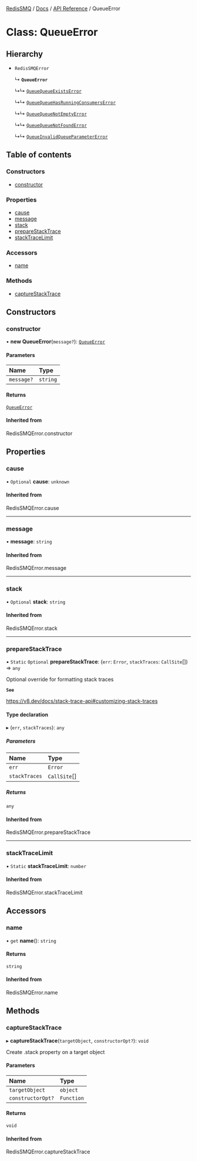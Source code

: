[RedisSMQ](../../../README.md) / [Docs](../../README.md) / [API Reference](../README.md) / QueueError

# Class: QueueError

## Hierarchy

- `RedisSMQError`

  ↳ **`QueueError`**

  ↳↳ [`QueueQueueExistsError`](QueueQueueExistsError.md)

  ↳↳ [`QueueQueueHasRunningConsumersError`](QueueQueueHasRunningConsumersError.md)

  ↳↳ [`QueueQueueNotEmptyError`](QueueQueueNotEmptyError.md)

  ↳↳ [`QueueQueueNotFoundError`](QueueQueueNotFoundError.md)

  ↳↳ [`QueueInvalidQueueParameterError`](QueueInvalidQueueParameterError.md)

## Table of contents

### Constructors

- [constructor](QueueError.md#constructor)

### Properties

- [cause](QueueError.md#cause)
- [message](QueueError.md#message)
- [stack](QueueError.md#stack)
- [prepareStackTrace](QueueError.md#preparestacktrace)
- [stackTraceLimit](QueueError.md#stacktracelimit)

### Accessors

- [name](QueueError.md#name)

### Methods

- [captureStackTrace](QueueError.md#capturestacktrace)

## Constructors

### constructor

• **new QueueError**(`message?`): [`QueueError`](QueueError.md)

#### Parameters

| Name | Type |
| :------ | :------ |
| `message?` | `string` |

#### Returns

[`QueueError`](QueueError.md)

#### Inherited from

RedisSMQError.constructor

## Properties

### cause

• `Optional` **cause**: `unknown`

#### Inherited from

RedisSMQError.cause

___

### message

• **message**: `string`

#### Inherited from

RedisSMQError.message

___

### stack

• `Optional` **stack**: `string`

#### Inherited from

RedisSMQError.stack

___

### prepareStackTrace

▪ `Static` `Optional` **prepareStackTrace**: (`err`: `Error`, `stackTraces`: `CallSite`[]) => `any`

Optional override for formatting stack traces

**`See`**

https://v8.dev/docs/stack-trace-api#customizing-stack-traces

#### Type declaration

▸ (`err`, `stackTraces`): `any`

##### Parameters

| Name | Type |
| :------ | :------ |
| `err` | `Error` |
| `stackTraces` | `CallSite`[] |

##### Returns

`any`

#### Inherited from

RedisSMQError.prepareStackTrace

___

### stackTraceLimit

▪ `Static` **stackTraceLimit**: `number`

#### Inherited from

RedisSMQError.stackTraceLimit

## Accessors

### name

• `get` **name**(): `string`

#### Returns

`string`

#### Inherited from

RedisSMQError.name

## Methods

### captureStackTrace

▸ **captureStackTrace**(`targetObject`, `constructorOpt?`): `void`

Create .stack property on a target object

#### Parameters

| Name | Type |
| :------ | :------ |
| `targetObject` | `object` |
| `constructorOpt?` | `Function` |

#### Returns

`void`

#### Inherited from

RedisSMQError.captureStackTrace
